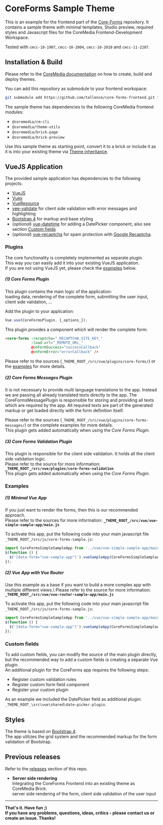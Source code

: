 # CoreForms Sample Theme

This is an example for the frontend part of the [Core-Forms](https://github.com/tallence/core-forms) repository.
It contains a sample theme with minimal templates, Studio preview, required styles and Javascript files for the CoreMedia Frontend-Development Workspace.

Tested with ``cmcc-10-1907``, ``cmcc-10-2004``, ``cmcc-10-2010`` and ``cmcc-11-2207``.

## Installation & Build

Please refer to the [CoreMedia documentation](https://www.coremedia.com/services/downloads) on how to create, build and deploy themes.

You can add this repository as submodule to your frontend workspace:
````bash
git submodule add https://github.com/tallence/core-forms-frontend.git frontend/themes/core-forms-sample-theme
````

The sample theme has dependencies to the following CoreMedia frontend modules:
* ``@coremedia/cm-cli``
* ``@coremedia/theme-utils``
* ``@coremedia/brick-page``
* ``@coremedia/brick-preview``

Use this sample theme as starting point, convert it to a brick or include it as it is into your existing theme via [Theme inheritance](https://documentation.coremedia.com/cmcc-11/current/webhelp/frontend-en/content/ThemeInheritance.html).


## VueJS Application

The provided sample application has dependencies to the following projects:
* [VueJS](https://github.com/vuejs/vue)
* [Vuex](https://github.com/vuejs/vuex)
* [VueResource](https://github.com/pagekit/vue-resource)
* [vee-validate](https://github.com/logaretm/vee-validate) for client side validation with error messages and highlighting
* [Bootstrap 4](https://github.com/twbs/bootstrap) for markup and base styling
* (_optional_) [vue-datetime](https://github.com/mariomka/vue-datetime) for adding a DatePicker component, also see section [Custom fields](#custom-fields)
* (_optional_) [vue-recaptcha](https://github.com/DanSnow/vue-recaptcha) for spam protection with [Google Recaptcha](https://www.google.com/recaptcha/about/).




### Plugins

The core functionality is completely implemented as separate plugin.\
This way you can easily add it into your existing VueJS application.\
If you are not using VueJS yet, please check the [examples](#examples) below.


##### (1) Core Forms Plugin

This plugin contains the main logic of the application:\
loading data, rendering of the complete form, submitting the user input, client side validation, ...

Add the plugin to your application:
````javascript
Vue.use(CoreFormsPlugin, {_options_});
````

This plugin provides a component which will render the complete form:
`````html
<core-forms :recaptcha="_RECAPTCHA_SITE_KEY_"
            :load-url="_REMOTE_URL_"
            @onFormSuccess="successCallback"
            @onFormError="errorCallback" />
`````

Please refer to the sources (``_THEME_ROOT_/src/vue/plugins/core-forms/``) or the [examples](#examples) for more details.



##### (2) Core Forms Messages Plugin

It is not necessary to provide multi language translations to the app. Instead we are passing all already translated texts directly to the app.
The CoreFormsMessagePlugin is responsible for storing and providing all texts which are required by the app.
All required texts are part of the generated markup or get loaded directly with the form definition itself.

Please refer to the sources (``_THEME_ROOT_/src/vue/plugins/core-forms-messages/``) or the complete examples for more details.\
This plugin gets added automatically when using the _Core Forms Plugin_.


##### (3) Core Forms Validation Plugin

This plugin is responsible for the client side validation. It holds all the client side validation logic.\
Please refer to the source for more information: **``_THEME_ROOT_/src/vue/plugins/core-forms-validation``**\
This plugin gets added automatically when using the _Core Forms Plugin_.



### Examples

##### (1) Minimal Vue App 

If you just want to render the forms, then this is our recommended approach.\
Please refer to the sources for more information: **``_THEME_ROOT_/src/vue/vue-simple-sample-app/main.js``**

To activate this app, put the following code into your main javascript file ``_THEME_ROOT_/src/js/core-forms-sample.js``:
```javascript
import CoreFormsSimpleSampleApp from '../vue/vue-simple-sample-app/main';
$(function () {
  $('[data-form="vue-sample-app"]').vueSampleApp(CoreFormsSimpleSampleApp);
});
```



##### (2) Vue App with Vue Router

Use this example as a base if you want to build a more complex app with multiple different views.\ 
Please refer to the source for more information: **``_THEME_ROOT_/src/vue/vue-router-sample-app/main.js``**

To activate this app, put the following code into your main javascript file ``_THEME_ROOT_/src/js/core-forms-sample.js``:
```javascript
import CoreFormsSimpleSampleApp from '../vue/vue-simple-sample-app/main';
$(function () {
  $('[data-form="vue-sample-app"]').vueSampleApp(CoreFormsSimpleSampleApp);
});
```



### Custom fields

To add custom fields, you can modify the source of the main plugin directly, but the recommended way to add a custom fields is creating a separate Vue plugin.\
An additional plugin for the CoreForms app requires the following steps:
* Register custom validation rules
* Register custom form field component
* Register your custom plugin

As an example we included the DatePicker field as additional plugin: 
``_THEME_ROOT_\src\vue\shared\date-picker-plugin``.



## Styles

The theme is based on [Bootstrap 4](https://github.com/twbs/bootstrap). \
The app utilizes the grid system and the recommended markup for the form validation of Bootstrap.



## Previous releases
Refer to the [releases](https://github.com/tallence/core-forms-frontend/releases) section of this repo.

* **Server side rendering**\
Integrating the CoreForms Frontend into an existing theme as CoreMedia Brick:\
server side rendering of the form, client side validation of the user input


---

**That's it. Have fun ;)\
If you have any problems, questions, ideas, critics - please contact us or create an issue. Thanks!**


